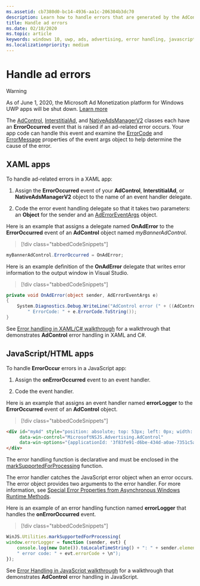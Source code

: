```yaml
---
ms.assetid: cb7380d0-bc14-4936-aa1c-206304b3dc70
description: Learn how to handle errors that are generated by the AdControl class in the Microsoft advertising libraries.
title: Handle ad errors
ms.date: 02/18/2020
ms.topic: article
keywords: windows 10, uwp, ads, advertising, error handling, javascript, XAML, c#
ms.localizationpriority: medium
---
```

# Handle ad errors

>[!WARNING]
> As of June 1, 2020, the Microsoft Ad Monetization platform for Windows UWP apps will be shut down. [Learn more](https://aka.ms/ad-monetization-shutdown)

The [AdControl](https://docs.microsoft.com/uwp/api/microsoft.advertising.winrt.ui.adcontrol),  [InterstitialAd](https://docs.microsoft.com/uwp/api/microsoft.advertising.winrt.ui.interstitialad), and [NativeAdsManagerV2](https://docs.microsoft.com/uwp/api/microsoft.advertising.winrt.ui.nativeadsmanagerv2) classes each have an **ErrorOccurred** event that is raised if an ad-related error occurs. Your app code can handle this event and examine the [ErrorCode](https://docs.microsoft.com/uwp/api/microsoft.advertising.winrt.ui.aderroreventargs.errorcode) and [ErrorMessage](https://docs.microsoft.com/uwp/api/microsoft.advertising.winrt.ui.aderroreventargs.errormessage) properties of the event args object to help determine the cause of the error.

<span id="bkmk-dotnet"/>

## XAML apps

To handle ad-related errors in a XAML app:

1. Assign the **ErrorOccurred** event of your **AdControl**, **InterstitialAd**, or **NativeAdsManagerV2** object to the name of an event handler delegate.

2. Code the error event handling delegate so that it takes two parameters: an **Object** for the sender and an [AdErrorEventArgs](https://docs.microsoft.com/uwp/api/microsoft.advertising.winrt.ui.aderroreventargs) object.

Here is an example that assigns a delegate named **OnAdError** to the **ErrorOccurred** event of an **AdControl** object named *myBannerAdControl*.

> [!div class="tabbedCodeSnippets"]
``` csharp
myBannerAdControl.ErrorOccurred = OnAdError;
```

Here is an example definition of the **OnAdError** delegate that writes error information to the output window in Visual Studio.

> [!div class="tabbedCodeSnippets"]
``` csharp
private void OnAdError(object sender, AdErrorEventArgs e)
{
    System.Diagnostics.Debug.WriteLine("AdControl error (" + ((AdControl)sender).Name + "): " + e.Error +
        " ErrorCode: " + e.ErrorCode.ToString());
}
```

See [Error handling in XAML/C# walkthrough](error-handling-in-xamlc-walkthrough.md) for a walkthrough that demonstrates **AdControl** error handling in XAML and C#.

<span id="bkmk-javascript"/>

## JavaScript/HTML apps

To handle **ErrorOccur** errors in a JavaScript app:

1.  Assign the **onErrorOccurred** event to an event handler.

2.  Code the event handler.

Here is an example that assigns an event handler named **errorLogger** to the **ErrorOccurred** event of an **AdControl** object.

> [!div class="tabbedCodeSnippets"]
``` html
<div id="myAd" style="position: absolute; top: 53px; left: 0px; width: 250px; height: 250px; z-index: 1"
     data-win-control="MicrosoftNSJS.Advertising.AdControl"
     data-win-options="{applicationId: '3f83fe91-d6be-434d-a0ae-7351c5a997f1', adUnitId: 'test', onErrorOccurred: errorLogger}">
</div>
```

The error handling function is declarative and must be enclosed in the [markSupportedForProcessing](https://docs.microsoft.com/previous-versions/windows/apps/hh967819(v=win.10)) function.

The error handler catches the JavaScript error object when an error occurs. The error object provides two arguments to the error handler. For more information, see [Special Error Properties from Asynchronous Windows Runtime Methods](https://docs.microsoft.com/scripting/jswinrt/special-error-properties-from-asynchronous-windows-runtime-methods).

Here is an example of an error handling function named **errorLogger** that handles the **onErrorOccurred** event.

> [!div class="tabbedCodeSnippets"]
``` javascript
WinJS.Utilities.markSupportedForProcessing(
window.errorLogger = function (sender, evt) {
    console.log(new Date()).toLocaleTimeString() + ": " + sender.element.id + " error: " + evt.errorMessage +
    " error code: " + evt.errorCode + \n");
});
```

See [Error Handling in JavaScript walkthrough](error-handling-in-javascript-walkthrough.md) for a walkthrough that demonstrates **AdControl** error handling in JavaScript.

